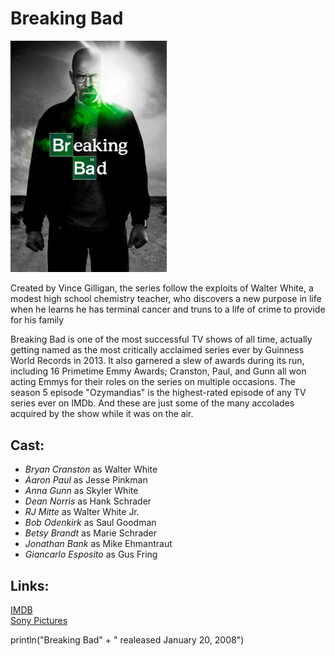 # **Breaking Bad**

<img src="breakingbad.jpg" width= 250px>

Created by Vince Gilligan, the series follow the exploits of Walter White, a modest high school chemistry teacher, who discovers a new purpose in life when he learns he has terminal cancer and truns to a life of crime to provide for his family

Breaking Bad is one of the most successful TV shows of all time, actually getting named as the most critically acclaimed series ever by Guinness World Records in 2013. It also garnered a slew of awards during its run, including 16 Primetime Emmy Awards; Cranston, Paul, and Gunn all won acting Emmys for their roles on the series on multiple occasions. The season 5 episode "Ozymandias" is the highest-rated episode of any TV series ever on IMDb. And these are just some of the many accolades acquired by the show while it was on the air.

## **Cast:**

- _Bryan Cranston_ as Walter White
- _Aaron Paul_ as Jesse Pinkman
- _Anna Gunn_ as Skyler White
- _Dean Norris_ as Hank Schrader
- _RJ Mitte_ as Walter White Jr.
- _Bob Odenkirk_ as Saul Goodman
- _Betsy Brandt_ as Marie Schrader
- _Jonathan Bank_ as Mike Ehmantraut
- _Giancarlo Esposito_ as Gus Fring<br>

## Links:

[IMDB](https://www.imdb.com/title/tt0903747/)<br>
[Sony Pictures](https://www.sonypictures.com/tv/breakingbad)

println("Breaking Bad" + " realeased January 20, 2008")
